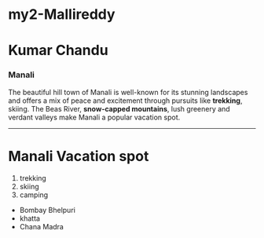 # my2-Mallireddy
# Kumar Chandu
### Manali
The beautiful hill town of Manali is well-known for its stunning landscapes and offers a mix of peace and excitement through pursuits like **trekking**, skiing. The Beas River, **snow-capped mountains**, lush greenery and verdant valleys make Manali a popular vacation spot.

---

# Manali Vacation spot
1. trekking 
2. skiing
3. camping

* Bombay Bhelpuri
* khatta
* Chana Madra






